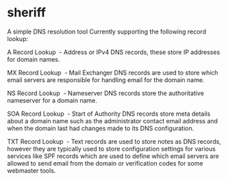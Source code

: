 # sheriff
A simple DNS resolution tool
Currently supporting the following record lookup:

A Record Lookup
 - Address or IPv4 DNS records, these store IP addresses for domain names.
 
 MX Record Lookup
 - Mail Exchanger DNS records are used to store which email servers are responsible for handling email for the domain name.
 
 NS Record Lookup
 - Nameserver DNS records store the authoritative nameserver for a domain name.
 
 SOA Record Lookup
 - Start of Authority DNS records store meta details about a domain name such as the administrator contact email address and when the domain last had changes made to its DNS configuration.
 
 TXT Record Lookup
 - Text records are used to store notes as DNS records, however they are typically used to store configuration settings for various services like SPF records which are used to define which email servers are allowed to send email from the domain or verification codes for some webmaster tools.


